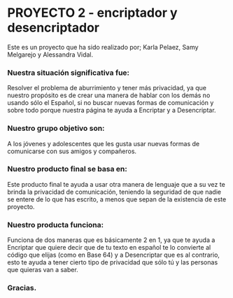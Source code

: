 # PROYECTO 2 - encriptador y desencriptador
Este es un proyecto que ha sido realizado por; Karla Pelaez, Samy Melgarejo y Alessandra Vidal. 
### Nuestra situación significativa fue:
Resolver el problema de aburrimiento y tener más privacidad, ya que nuestro propósito es de crear una manera de hablar con los demás no usando sólo el Español,
si no buscar nuevas formas de comunicación y sobre todo porque nuestra página te ayuda a Encriptar y a Desencriptar.
### Nuestro grupo objetivo son:
A los jóvenes y adolescentes que les gusta usar nuevas formas de comunicarse con sus amigos y compañeros.
### Nuestro producto final se basa en:
Este producto final te ayuda a usar otra manera de lenguaje que a su vez te brinda la privacidad de comunicación, teniendo la seguridad 
de que nadie se entere de lo que has escrito, a menos que sepan de la existencia de este proyecto.
### Nuestro producta funciona:
Funciona de dos maneras que es básicamente 2 en 1, ya que te ayuda a Encriptar que quiere decir que de tu texto en español te lo convierte
al código que elijas (como en Base 64) y a Desencriptar que es al contrario, esto te ayuda a tener cierto tipo de privacidad que sólo tú y 
las personas que quieras van a saber.
### Gracias.